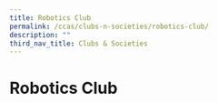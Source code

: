 ```yaml
---
title: Robotics Club
permalink: /ccas/clubs-n-societies/robotics-club/
description: ""
third_nav_title: Clubs & Societies
---
```

# Robotics Club